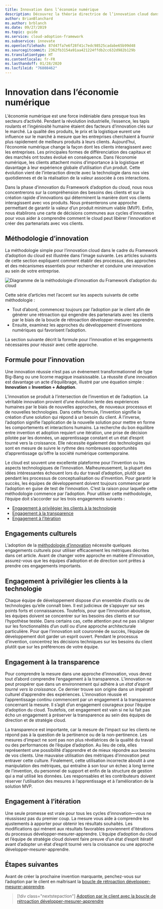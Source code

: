 ```yaml
---
title: Innovation dans l’économie numérique
description: Découvrez la théorie directrice de l’innovation cloud dans le Framework d’adoption du cloud.
author: BrianBlanchard
ms.author: brblanch
ms.date: 09/27/2019
ms.topic: guide
ms.service: cloud-adoption-framework
ms.subservice: innovate
ms.openlocfilehash: 87d47fa7e6f28f41c7edc98525cadabe65b99d48
ms.sourcegitcommit: 2362fb3154a91aa421224ffdb2cc632d982b129b
ms.translationtype: HT
ms.contentlocale: fr-FR
ms.lasthandoff: 01/28/2020
ms.locfileid: "76808462"
---
```

# <a name="innovation-in-the-digital-economy"></a>Innovation dans l’économie numérique

L’économie numérique est une force indéniable dans presque tous les secteurs d’activité. Pendant la révolution industrielle, l’essence, les tapis roulants et l’ingéniosité humaine étaient des facteurs d’innovation clés sur le marché. La qualité des produits, le prix et la logistique eurent une influence sur le marché à mesure que les entreprises cherchaient à fournir plus rapidement de meilleurs produits à leurs clients. Aujourd’hui, l’économie numérique change la façon dont les clients interagissent avec les entreprises. Les principales formes de différenciation des capitaux et des marchés ont toutes évolué en conséquence. Dans l’économie numérique, les clients attachent moins d’importance à la logistique et davantage à leur expérience globale d’utilisation d’un produit. Cette évolution vient de l’interaction directe avec la technologie dans nos vies quotidiennes et de la réalisation de la valeur associée à ces interactions.

Dans la phase d’innovation du Framework d’adoption du cloud, nous nous concentrerons sur la compréhension des besoins des clients et sur la création rapide d’innovations qui déterminent la manière dont vos clients interagissent avec vos produits. Nous présenterons une approche permettant de garantir la valeur d’un produit minimum viable (MVP). Enfin, nous établirons une carte de décisions communes aux cycles d’innovation pour vous aider à comprendre comment le cloud peut libérer l’innovation et créer des partenariats avec vos clients.

## <a name="innovate-methodology"></a>Méthodologie d’innovation

La méthodologie simple pour l’innovation cloud dans le cadre du Framework d’adoption du cloud est illustrée dans l’image suivante. Les articles suivants de cette section expliquent comment établir des processus, des approches et des mécanismes essentiels pour rechercher et conduire une innovation au sein de votre entreprise.

![Diagramme de la méthodologie d’innovation du Framework d’adoption du cloud](../../_images/innovate/innovate-methodology.png)

Cette série d’articles met l’accent sur les aspects suivants de cette méthodologie :

- Tout d’abord, commencez toujours par l’adoption par le client afin de générer une rétroaction qui engendre des partenariats avec les clients par le biais de la boucle de rétroaction développer-mesurer-apprendre.
- Ensuite, examinez les approches du développement d’inventions numériques qui favorisent l’adoption.

La section suivante décrit la formule pour l’innovation et les engagements nécessaires pour réussir avec cette approche.

## <a name="formula-for-innovation"></a>Formule pour l’innovation

Une innovation réussie n’est pas un événement transformationnel de type Big-Bang ou une licorne magique insaisissable. La réussite d’une innovation est davantage un acte d’équilibrage, illustré par une équation simple : **Innovation = Invention + Adoption**.

L’innovation se produit à l’intersection de l’invention et de l’adoption. La véritable innovation provient d’une évolution lente des expériences humaines par le biais de nouvelles approches, de nouveaux processus et de nouvelles technologies. Dans cette formule, l’invention signifie la création d’une solution qui répond à un besoin du client. À l’inverse, l’adoption signifie l’application de la nouvelle solution pour mettre en forme les comportements et interactions humains. La recherche du bon équilibre entre invention et adoption requiert une itération, une prise de décision pilotée par les données, un apprentissage constant et un état d’esprit tourné vers la croissance. Elle nécessite également des technologies qui sont en mesure de suivre le rythme des nombreuses opportunités d’apprentissage qu’offre la société numérique contemporaine.

Le cloud est souvent une excellente plateforme pour l’invention ou les aspects technologiques de l’innovation. Malheureusement, la plupart des idées intéressantes échouent lors du dur travail d’adoption, plutôt que pendant les processus de conceptualisation ou d’invention. Pour garantir le succès, les équipes de développement doivent toujours commencer par l’adoption en guise de test de l’innovation. C’est la raison pour laquelle cette méthodologie commence par l’adoption. Pour utiliser cette méthodologie, l’équipe doit s’accorder sur les trois engagements suivants :

- [Engagement à privilégier les clients à la technologie](#commitment-to-prioritize-customers-over-technology)
- [Engagement à la transparence](#commitment-to-transparency)
- [Engagement à l’itération](#commitment-to-iteration)

## <a name="cultural-commitments"></a>Engagements culturels

L’adoption de la [méthodologie d’innovation](../index.md) nécessite quelques engagements culturels pour utiliser efficacement les métriques décrites dans cet article. Avant de changer votre approche en matière d’innovation, assurez-vous que les équipes d’adoption et de direction sont prêtes à prendre ces engagements importants.

## <a name="commitment-to-prioritize-customers-over-technology"></a>Engagement à privilégier les clients à la technologie

Chaque équipe de développement dispose d’un ensemble d’outils ou de technologies qu’elle connaît bien. Il est judicieux de s’appuyer sur ses points forts et connaissances. Toutefois, pour que l’innovation aboutisse, les équipes doivent se concentrer sur les besoins des clients et sur l’hypothèse testée. Dans certains cas, cette attention peut ne pas s’aligner sur les fonctionnalités d’un outil ou d’une approche architecturale particulière. Pour que l’innovation soit couronnée de succès, l’équipe de développement doit garder un esprit ouvert. Pendant le processus d’invention, concentrez les décisions techniques sur les besoins du client plutôt que sur les préférences de votre équipe.

## <a name="commitment-to-transparency"></a>Engagement à la transparence

Pour comprendre la mesure dans une approche d’innovation, vous devez tout d’abord comprendre l’engagement à la transparence. L’innovation ne peut prospérer que dans un environnement qui adhère à un *état d’esprit tourné vers la croissance*. Ce dernier trouve son origine dans un impératif culturel d’apprendre des expériences. L’innovation réussie et l’apprentissage continu commencent par un engagement à la transparence concernant la mesure. Il s’agit d’un engagement courageux pour l’équipe d’adoption du cloud. Toutefois, cet engagement est vain si ne lui fait pas écho un engagement à préserver la transparence au sein des équipes de direction et de stratégie cloud.

La transparence est importante, car la mesure de l’impact sur les clients ne répond pas à la question de la pertinence ou de la non-pertinence. Les mesures d’impact ne sont pas non plus révélatrices de la qualité du travail ou des performances de l’équipe d’adoption. Au lieu de cela, elles représentent une possibilité d’apprendre et de mieux répondre aux besoins de vos clients. Une mauvaise utilisation des métriques d’innovation peut entraver cette culture. Finalement, cette utilisation incorrecte aboutit à une manipulation des métriques, qui entraîne à son tour un échec à long terme de l’invention, du personnel de support et enfin de la structure de gestion qui a mal utilisé les données. Les responsables et les contributeurs doivent réserver l’utilisation des mesures à l’apprentissage et à l’amélioration de la solution MVP.

## <a name="commitment-to-iteration"></a>Engagement à l’itération

Une seule promesse est vraie pour tous les cycles d’innovation&mdash;vous ne réussissez pas du premier coup. La mesure vous aide à comprendre les ajustements à apporter pour obtenir les résultats souhaités. Les modifications qui mènent aux résultats favorables proviennent d’itérations du processus développer-mesurer-apprendre. L’équipe d’adoption du cloud et l’équipe de stratégie cloud doivent faire preuve d’un état d’esprit itératif avant d’adopter un état d’esprit tourné vers la croissance ou une approche développer-mesurer-apprendre.

## <a name="next-steps"></a>Étapes suivantes

Avant de créer la prochaine invention marquante, penchez-vous sur l’adoption par le client en maîtrisant la [boucle de rétroaction développer-mesurer-apprendre](./adoption.md).

> [!div class="nextstepaction"]
> [Adoption par le client avec la boucle de rétroaction développer-mesurer-apprendre](./adoption.md)
